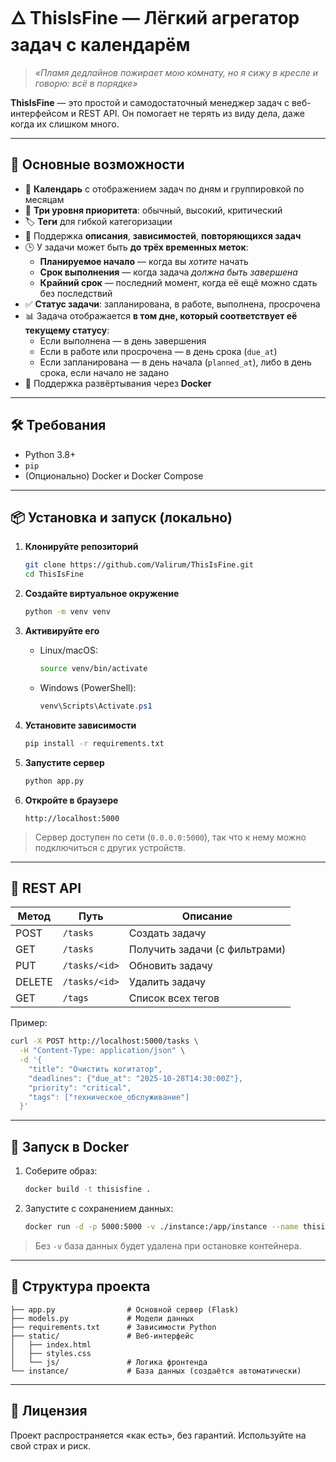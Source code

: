 # 🜂 ThisIsFine — Лёгкий агрегатор задач с календарём

> _«Пламя дедлайнов пожирает мою комнату, но я сижу в кресле и говорю: всё в порядке»_

**ThisIsFine** — это простой и самодостаточный менеджер задач с веб-интерфейсом и REST API. Он помогает не терять из виду дела, даже когда их слишком много.

---

## 🌟 Основные возможности

- 📅 **Календарь** с отображением задач по дням и группировкой по месяцам  
- 🎯 **Три уровня приоритета**: обычный, высокий, критический  
- 🏷️ **Теги** для гибкой категоризации  
- 📝 Поддержка **описания**, **зависимостей**, **повторяющихся задач**  
- 🕒 У задачи может быть **до трёх временных меток**:
  - **Планируемое начало** — когда вы *хотите* начать
  - **Срок выполнения** — когда задача *должна быть завершена*
  - **Крайний срок** — последний момент, когда её ещё можно сдать без последствий
- ✅ **Статус задачи**: запланирована, в работе, выполнена, просрочена  
- 📊 Задача отображается **в том дне, который соответствует её текущему статусу**:
  - Если выполнена — в день завершения  
  - Если в работе или просрочена — в день срока (`due_at`)  
  - Если запланирована — в день начала (`planned_at`), либо в день срока, если начало не задано
- 🐳 Поддержка развёртывания через **Docker**

---

## 🛠️ Требования

- Python 3.8+
- `pip`
- (Опционально) Docker и Docker Compose

---

## 📦 Установка и запуск (локально)

1. **Клонируйте репозиторий**
   ```bash
   git clone https://github.com/Valirum/ThisIsFine.git
   cd ThisIsFine
   ```

2. **Создайте виртуальное окружение**
   ```bash
   python -m venv venv
   ```

3. **Активируйте его**
   - Linux/macOS:
     ```bash
     source venv/bin/activate
     ```
   - Windows (PowerShell):
     ```powershell
     venv\Scripts\Activate.ps1
     ```

4. **Установите зависимости**
   ```bash
   pip install -r requirements.txt
   ```

5. **Запустите сервер**
   ```bash
   python app.py
   ```

6. **Откройте в браузере**
   ```
   http://localhost:5000
   ```

> Сервер доступен по сети (`0.0.0.0:5000`), так что к нему можно подключиться с других устройств.

---

## 🧪 REST API

| Метод | Путь          | Описание                     |
|-------|---------------|------------------------------|
| POST  | `/tasks`      | Создать задачу               |
| GET   | `/tasks`      | Получить задачи (с фильтрами)|
| PUT   | `/tasks/<id>` | Обновить задачу              |
| DELETE| `/tasks/<id>` | Удалить задачу               |
| GET   | `/tags`       | Список всех тегов            |

Пример:
```bash
curl -X POST http://localhost:5000/tasks \
  -H "Content-Type: application/json" \
  -d '{
    "title": "Очистить когитатор",
    "deadlines": {"due_at": "2025-10-28T14:30:00Z"},
    "priority": "critical",
    "tags": ["техническое_обслуживание"]
  }'
```

---

## 🐳 Запуск в Docker

1. Соберите образ:
   ```bash
   docker build -t thisisfine .
   ```

2. Запустите с сохранением данных:
   ```bash
   docker run -d -p 5000:5000 -v ./instance:/app/instance --name thisisfine thisisfine
   ```

> Без `-v` база данных будет удалена при остановке контейнера.

---

## 📁 Структура проекта

```
├── app.py                # Основной сервер (Flask)
├── models.py             # Модели данных
├── requirements.txt      # Зависимости Python
├── static/               # Веб-интерфейс
│   ├── index.html
│   ├── styles.css
│   └── js/               # Логика фронтенда
└── instance/             # База данных (создаётся автоматически)
```

---

## 📜 Лицензия

Проект распространяется «как есть», без гарантий. Используйте на свой страх и риск.
